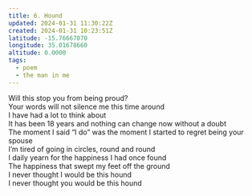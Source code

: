 ```yaml
---
title: 6. Hound
updated: 2024-01-31 11:30:22Z
created: 2024-01-31 10:23:51Z
latitude: -15.76667070
longitude: 35.01678660
altitude: 0.0000
tags:
  - poem
  - the man in me
---
```


Will this stop you from being proud?  
Your words will not silence me this time around  
I have had a lot to think about  
It has been 18 years and nothing can change now without a doubt  
The moment I said “I do” was the moment I started to regret being your spouse  
I’m tired of going in circles, round and round  
I daily yearn for the happiness I had once found  
The happiness that swept my feet off the ground  
I never thought I would be this hound  
I never thought you would be this hound

